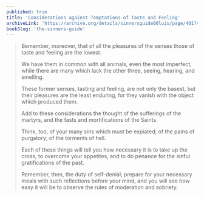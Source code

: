 ```yaml
---
published: true
title: 'Considerations against Temptations of Taste and Feeling'
archiveLink: 'https://archive.org/details/sinnersguide00luis/page/401?view=theater'
bookSlug: 'the-sinners-guide'
---
```


> Bemember, moreover, that of all the pleasures of the senses those of taste and feeling are the lowest.
> 
> We have them in common with all animals, even the most imperfect, while there are many which lack the other three, seeing, hearing, and smelling.
> 
> These former senses, tasting and feeling, are not only the basest, but their pleasures are the least enduring, for they vanish with the object which produced them.
> 
> Add to these considerations the thought of the sufferings of the martyrs, and the fasts and mortifications of the Saints.
> 
> Think, too, of your many sins which must be expiated; of the pains of purgatory; of the torments of hell.
> 
> Each of these things will tell you how necessary it is to take up the cross, to overcome your appetites, and to do penance for the sinful gratifications of the past.
> 
> Remember, then, the duty of self-denial; prepare for your necessary meals with such reflections before your mind, and you will see how easy it will be to observe the rules of moderation and sobriety.